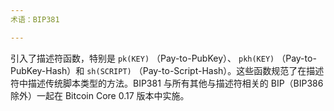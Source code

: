 ```yaml
---
术语：BIP381

---
```

引入了描述符函数，特别是 `pk(KEY)` （Pay-to-PubKey）、 `pkh(KEY)` （Pay-to-PubKey-Hash）和 `sh(SCRIPT)` （Pay-to-Script-Hash）。这些函数规范了在描述符中描述传统脚本类型的方法。BIP381 与所有其他与描述符相关的 BIP（BIP386 除外）一起在 Bitcoin Core 0.17 版本中实施。